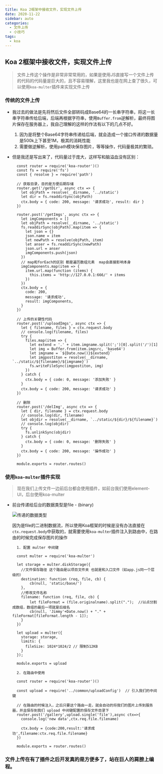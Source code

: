 ```yaml
---
title: Koa 2框架中接收文件，实现文件上传
date: 2020-11-22
sidebar: auto
categories:
  - 文件上传
  - 小技巧
tags:
  - koa
---
```


## Koa 2框架中接收文件，实现文件上传

> 文件上传这个操作是非常非常常用的，如果是使用JS直接写一个文件上传的代码的代码量是巨大的，且不容易理解，这里我也是在网上查了很久，可以使用`koa-multer`插件来实现文件上传

### 传统的文件上传
- 我过去的做法是先将然后文件全部转码成Base64的一长串字符串，将这一长串字符串传给后端，后端再根据字符串，使用`Buffer.from`逆解析，最终将图片保存在服务器上，我自己理解的这样的作法有以下的几点不好。
  1. 因为是将整个Base64字符串传递给后端，就会造成一个接口传递的数据量是500k上下甚至1M，极其的消耗性能
  2. 需要做逆解析，使用path模块保存图片，等等操作，代码量极其的繁琐。

- 但是我还是写出来了，代码量过于庞大，这样写和脑溢血没有区别：
  ```
    const router = require('koa-router')()
    const fs = require('fs')
    const { resolve } = require('path')

    // 获取目录，目的是方便后期存储
    router.get('/getDir', async ctx => {
      let objPath = resolve(__dirname, '../static')
      let dir = fs.readdirSync(objPath)
      ctx.body = { code: 200, message: '请求成功', result: dir }
    })
    
    router.post('/getImgs', async ctx => {
      let imgComponents = []
      let objPath = resolve(__dirname, '../static')
      fs.readdirSync(objPath).map(item => {
        let json = {}
        json.name = item
        let newPath = resolve(objPath, item)
        let anser = fs.readdirSync(newPath)
        json.url = anser
        imgComponents.push(json)
      })
      // map和forEach的区别 都是遍历数组元素  map会直接影响本身
      imgComponents.map(item => {
        item.url.map(function (items) {
          this.items = 'http://127.0.0.1:666/' + items
        })
      })
      ctx.body = {
        code: 200,
        message: '请求成功',
        result: imgComponents,
      }
    })

    // 上传的关键性代码
    router.post('/uploadImgs', async ctx => {
      let { filename, files } = ctx.request.body
      // console.log(filename, files)
      try {
        files.map(item => {
          let extend = '.' + item.imgname.split(';')[0].split('/')[1]
          let img = Buffer.from(item.imgsrc, 'base64')
          let imgname = `${Date.now()}${extend}`
          let imgpostiton = resolve(__dirname, `../static/${filename}/${imgname}`)
          fs.writeFileSync(imgpostiton, img)
        })
      } catch {
        ctx.body = { code: 0, message: '添加失败' }
      }
      ctx.body = { code: 200, message: '请求成功' }
    })
    
    // 删除
    router.post('/delImg', async ctx => {
      let { dir, filename } = ctx.request.body
      // console.log(dir, filename)
      let objdir = resolve(__dirname, `../static/${dir}/${filename}`)
      // console.log(objdir)
      try {
        fs.unlinkSync(objdir)
      } catch {
        ctx.body = { code: 0, message: '删除失败' }
      }
      ctx.body = { code: 200, message: '操作成功' }
    })

    module.exports = router.routes()

  ```

### 使用`koa-multer`插件实现
> 现在我们上传文件一边前后台都会使用插件，如前台我们使用element-UI，后台使用koa-multer

- 前台传递给后台的数据类型是file - (binary)

  ![传递的数据类型](https://img-blog.csdnimg.cn/20201122224203192.png?x-oss-process=image/watermark,type_ZmFuZ3poZW5naGVpdGk,shadow_10,text_aHR0cHM6Ly9ibG9nLmNzZG4ubmV0L3dlaXhpbl80NjI0MDE2Mg==,size_16,color_FFFFFF,t_70#pic_center)

  因为是file的二进制数据流，所以使用Koa框架的时候是没有办法直接在`ctx.request.body`中获取的，就需要使用`koa-multer`插件注入到路由中，在路由的时候完成保存图片的操作

  ```
    1. 配置 multer 中间键

    const multer = require('koa-multer')

    let storage = multer.diskStorage({
      //文件保存路径 这个路由是以项目文件夹 也就是和入口文件（如app.js同一个层级的）
      destination: function (req, file, cb) {
          cb(null, 'static/base/')
      },
      //修改文件名称
      filename: function (req, file, cb) {
          let fileFormat = (file.originalname).split(".");  //以点分割成数组，数组的最后一项就是后缀名
          cb(null, 'Jimmy'+Date.now() + "." + fileFormat[fileFormat.length - 1]);
      }
    })

    let upload = multer({
      storage: storage,
      limits: {
        fileSize: 1024*1024/2 // 限制512KB  
      }
    });

    module.exports = upload

    2. 在路由中使用

    const router = require('koa-router')()

    const upload = require('../common/uploadConfig')  // 引入我们的中间键

    // 在路由的时候注入，之后只要这个路由一走，就会自动的将我们的图片上传到服务器，并且保存到我们 upload 中间键配置的保存文件目录下
    router.post('/gallery',upload.single('file'),async ctx=>{
      console.log('new data',ctx.req.file.filename)

      ctx.body = {code:200,result:'请求成功',filename:ctx.req.file.filename}
    })

    module.exports = router.routes()
  ```

### 文件上传在有了插件之后开发真的是方便多了，站在巨人的肩膀上编程。